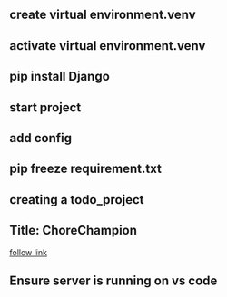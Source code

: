 ## create virtual environment.venv
## activate virtual environment.venv
## pip install Django
## start project
## add config
## pip freeze requirement.txt
## creating a todo_project

## Title: ChoreChampion
[follow link](http://127.0.0.1:8000/auth/log-in/)
## Ensure server is running on vs code
